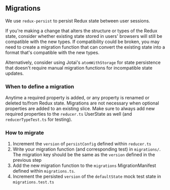 ## Migrations

We use `redux-persist` to persist Redux state between user sessions.

If you're making a change that alters the structure or types of the Redux state, consider whether existing state stored in users' browsers will still be compatible with the new types. If compatibility could be broken, you may need to create a migration function that can convert the existing state into a format that's compatible with the new types.

Alternatively, consider using Jotai's `atomWithStorage` for state persistence that doesn't require manual migration functions for incompatible state updates.

### When to define a migration

Anytime a required property is added, or any property is renamed or deleted to/from Redux state. Migrations are not necessary when optional properties are added to an existing slice. Make sure to always add new required properties to the `reducer.ts` UserState as well (and `reducerTypeTest.ts` for testing).

### How to migrate

1. Increment the `version` of `persistConfig` defined within `reducer.ts`
2. Write your migration function (and corresponding test) in `migrations/`. The migration key should be the same as the `version` defined in the previous step
3. Add the new migration function to the `migrations` MigrationManifest defined within `migrations.ts`.
4. Increment the persisted `version` of the `defaultState` mock test state in `migrations.test.ts`

